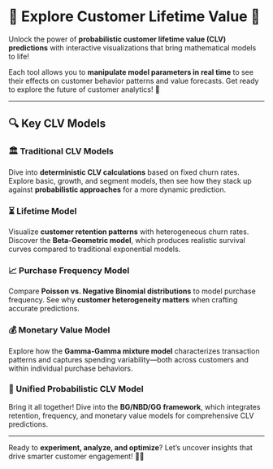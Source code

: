 # 🌟 Explore Customer Lifetime Value 🌟  

Unlock the power of **probabilistic customer lifetime value (CLV) predictions** with interactive visualizations that bring mathematical models to life!  

Each tool allows you to **manipulate model parameters in real time** to see their effects on customer behavior patterns and value forecasts. Get ready to explore the future of customer analytics! 🚀  

---

## 🔍 Key CLV Models  

### 🏛 Traditional CLV Models  
Dive into **deterministic CLV calculations** based on fixed churn rates. Explore basic, growth, and segment models, then see how they stack up against **probabilistic approaches** for a more dynamic prediction.  

### ⏳ Lifetime Model  
Visualize **customer retention patterns** with heterogeneous churn rates. Discover the **Beta-Geometric model**, which produces realistic survival curves compared to traditional exponential models.  

### 📈 Purchase Frequency Model  
Compare **Poisson vs. Negative Binomial distributions** to model purchase frequency. See why **customer heterogeneity matters** when crafting accurate predictions.  

### 💰 Monetary Value Model  
Explore how the **Gamma-Gamma mixture model** characterizes transaction patterns and captures spending variability—both across customers and within individual purchase behaviors.  

### 🔗 Unified Probabilistic CLV Model  
Bring it all together! Dive into the **BG/NBD/GG framework**, which integrates retention, frequency, and monetary value models for comprehensive CLV predictions.  

---

Ready to **experiment, analyze, and optimize**? Let’s uncover insights that drive smarter customer engagement! 🚀✨  
